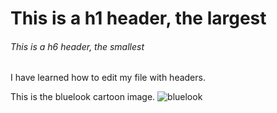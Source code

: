 # This is a h1 header, the largest
###### This is a h6 header, the smallest


I have learned how to edit my file with headers.

This is the bluelook cartoon image.
![bluelook](https://github.com/PengjiDu/skills-communicate-using-markdown/assets/114838435/ea4ad31f-9720-4725-8928-a4e293c73230)
